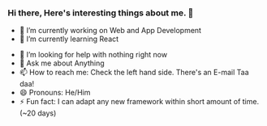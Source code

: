 ### Hi there, Here's interesting things about me. 👋

- 🔭 I’m currently working on Web and App Development
- 🌱 I’m currently learning React
<!-- 👯 I’m looking to collaborate on MEAN Stack Or MERN Stack -->
- 🤔 I’m looking for help with nothing right now
- 💬 Ask me about Anything
- 📫 How to reach me: Check the left hand side. There's an E-mail Taa daa!
- 😄 Pronouns: He/Him
- ⚡ Fun fact: I can adapt any new framework within short amount of time. (~20 days)
